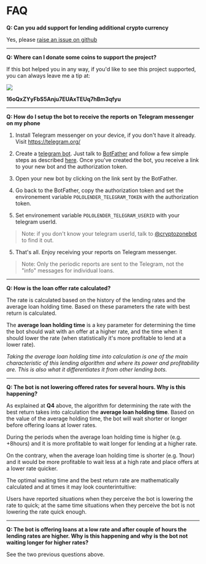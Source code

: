 # FAQ

**Q: Can you add support for lending additional crypto currency**

Yes, please [raise an issue on github](https://github.com/dutu/pololender/issues)

---

**Q: Where can I donate some coins to support the project?**

If this bot helped you in any way, if you'd like to see this project supported, you can always leave me a tip at:  
		
![](http://i.imgur.com/cIfRJuU.png)

**16oQxZYyFbS5Anju7EUAxTEUq7hBm3qfyu**

---

**Q: How do I setup the bot to receive the reports on Telegram messenger on my phone**

1) Install Telegram messenger on your device, if you don't have it already. Visit https://telegram.org/

2) Create a [telegram bot](https://core.telegram.org/bots). Just talk to [BotFather](https://telegram.me/botfather) and follow a few simple steps as described [here](https://core.telegram.org/bots#6-botfather). 
Once you've created the bot, you receive a link to your new bot and the authorization token.

3) Open your new bot by clicking on the link sent by the BotFather.

3) Go back to the BotFather, copy the authorization token and set the environement variable `POLOLENDER_TELEGRAM_TOKEN` with the authorization token. 

4) Set environement variable `POLOLENDER_TELEGRAM_USERID` with your telegram userId.

>Note: if you don't know your telegram userId, talk to [@cryptozonebot](tg://resolve?domain=cryptozonebot) to find it out.


5) That's all. Enjoy receiving your reports on Telegram messenger.

> Note: Only the periodic reports are sent to the Telegram, not the "info" messages for individual loans.
 


---
**Q: How is the loan offer rate calculated?**

The rate is calculated based on the history of the lending rates and the average loan holding time. Based on these parameters the rate with best return is calculated. 

The **average loan holding time** is a key parameter for determining the time the bot should wait with an offer at a higher rate, and the time when it should lower the rate (when statistically it's more profitable to lend at a lower rate).

*Taking the average loan holding time into calculation is one of the main characteristic of this lending algorithm and where its power and profitability are. This is also what it differentiates it from other lending bots.*

---

**Q: The bot is not lowering offered rates for several hours. Why is this happening?**

As explained at **Q4** above, the algorithm for determining the rate with the best return takes into calculation the **average loan holding time**. Based on the value of the average holding time, the bot will wait shorter or longer before offering loans at lower rates.

During the periods when the average loan holding time is higher (e.g. +8hours) and it is more profitable to wait longer for lending at a higher rate.

On the contrary, when the average loan holding time is shorter (e.g. 1hour) and it would be more profitable to wait less at a high rate and place offers at a lower rate quicker. 

The optimal waiting time and the best return rate are mathematically calculated and at times it may look counterintuitive: 

Users have reported situations when they perceive the bot is lowering the rate to quick; at the same time situations when they perceive the bot is not lowering the rate quick enough.   

---

**Q: The bot is offering loans at a low rate and after couple of hours the lending rates are higher. Why is this happening and why is the bot not waiting longer for higher rates?**

See the two previous questions above.
